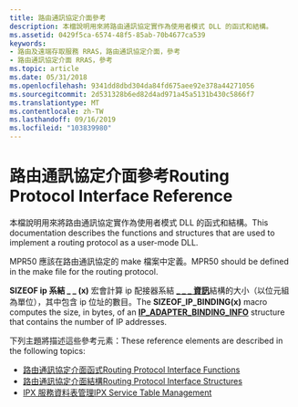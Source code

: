 ```yaml
---
title: 路由通訊協定介面參考
description: 本檔說明用來將路由通訊協定實作為使用者模式 DLL 的函式和結構。
ms.assetid: 0429f5ca-6574-48f5-85ab-70b4677ca539
keywords:
- 路由及遠端存取服務 RRAS，路由通訊協定介面，參考
- 路由通訊協定介面 RRAS，參考
ms.topic: article
ms.date: 05/31/2018
ms.openlocfilehash: 9341dd8dbd304da84fd675aee92e378a44271056
ms.sourcegitcommit: 2d531328b6ed82d4ad971a45a5131b430c5866f7
ms.translationtype: MT
ms.contentlocale: zh-TW
ms.lasthandoff: 09/16/2019
ms.locfileid: "103839980"
---
```

# <a name="routing-protocol-interface-reference"></a><span data-ttu-id="340bb-105">路由通訊協定介面參考</span><span class="sxs-lookup"><span data-stu-id="340bb-105">Routing Protocol Interface Reference</span></span>

<span data-ttu-id="340bb-106">本檔說明用來將路由通訊協定實作為使用者模式 DLL 的函式和結構。</span><span class="sxs-lookup"><span data-stu-id="340bb-106">This documentation describes the functions and structures that are used to implement a routing protocol as a user-mode DLL.</span></span>

<span data-ttu-id="340bb-107">MPR50 應該在路由通訊協定的 make 檔案中定義。</span><span class="sxs-lookup"><span data-stu-id="340bb-107">MPR50 should be defined in the make file for the routing protocol.</span></span>

<span data-ttu-id="340bb-108">**SIZEOF ip 系結 \_ \_ (x)** 宏會計算 ip 配接器系結 [**\_ \_ \_ 資訊**](/windows/desktop/api/Routprot/ns-routprot-ip_adapter_binding_info)結構的大小（以位元組為單位），其中包含 ip 位址的數目。</span><span class="sxs-lookup"><span data-stu-id="340bb-108">The **SIZEOF\_IP\_BINDING(x)** macro computes the size, in bytes, of an [**IP\_ADAPTER\_BINDING\_INFO**](/windows/desktop/api/Routprot/ns-routprot-ip_adapter_binding_info) structure that contains the number of IP addresses.</span></span>

<span data-ttu-id="340bb-109">下列主題將描述這些參考元素：</span><span class="sxs-lookup"><span data-stu-id="340bb-109">These reference elements are described in the following topics:</span></span>

-   [<span data-ttu-id="340bb-110">路由通訊協定介面函式</span><span class="sxs-lookup"><span data-stu-id="340bb-110">Routing Protocol Interface Functions</span></span>](routing-protocol-interface-functions.md)
-   [<span data-ttu-id="340bb-111">路由通訊協定介面結構</span><span class="sxs-lookup"><span data-stu-id="340bb-111">Routing Protocol Interface Structures</span></span>](routing-protocol-interface-structures.md)
-   [<span data-ttu-id="340bb-112">IPX 服務資料表管理</span><span class="sxs-lookup"><span data-stu-id="340bb-112">IPX Service Table Management</span></span>](ipx-service-table-management.md)

 

 




